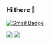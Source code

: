 ### Hi there 👋
 [![Gmail Badge](https://img.shields.io/badge/Gmail-d14836?style=flat-square&logo=Gmail&logoColor=white&link=mailto:snugyun01@gmail.com)](mailto:snugyun01@gmail.com)

<a href="[클릭시 이동할 링크](https://www.instagram.com/gentianaceaen?igshid=OGQ5ZDc2ODk2ZA%3D%3D&utm_source=qr)" target="_blank"><img src="https://img.shields.io/badge/Instagram-E4405F?style=for-the-badge&logo=instagram&logoColor=white"/></a> <a href="[클릭시 이동할 링크](https://www.instagram.com/gentianaceaen?igshid=OGQ5ZDc2ODk2ZA%3D%3D&utm_source=qr)" target="_blank"><img src="https://img.shields.io/badge/LinkedIn-0077B5?style=for-the-badge&logo=linkedin&logoColor=white"/></a>


<!--
**Dobbinci/Dobbinci** is a ✨ _special_ ✨ repository because its `README.md` (this file) appears on your GitHub profile.

Here are some ideas to get you started:

- 🔭 I’m currently working on ...
- 🌱 I’m currently learning ...
- 👯 I’m looking to collaborate on ...
- 🤔 I’m looking for help with ...
- 💬 Ask me about ...
- 📫 How to reach me: ...
- 😄 Pronouns: ...
- ⚡ Fun fact: ...
-->
